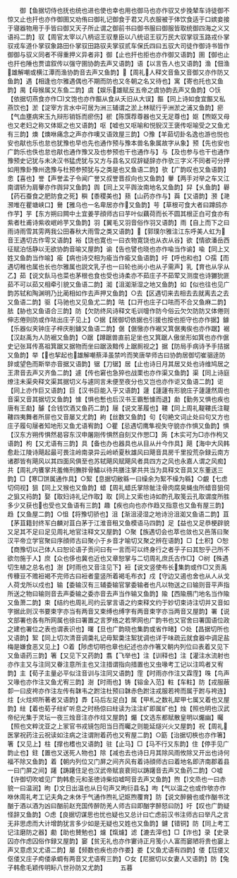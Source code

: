 <!-- { "loadSidebar": true } -->
　　御【鱼据切侍也抚也统也进也使也幸也用也御马也亦作驭又步挽辇车诗徒御不惊又止也扞也亦作御圉又劝侑曰御礼记御食于君又凡衣服被于体饮食适于口嫔妾接于寝器物用于手皆曰御又天子所止谓之御前书曰御书服曰御服皆取统御四海之义又语祃二韵】驭【周官太宰以八柄诏王驭羣臣以八统诏王驭万民大驭掌驭玉路戎仆掌驭戎车道仆掌驭象路田仆掌驭田路驭夫掌驭贰车保氏四曰五驭大司徒作御诗书皆作御御与驭义同者不得重押义异者非】御【止也扞也拒也亦作御又语韵】圉【御也止也扞也陲也贾谊叙传以强守圉协韵去声又语韵】语【以言告人也又语韵】渔【佃渔雄解嘲或横江潭而渔协韵音去声又鱼韵】【周礼人释文音鱼又音御又亦作防又鱼韵】遇【相逢也尔雅遇偶也不期而防也又冬朝之名又待也】寓【寄也托也又鱼韵】禺【母猴属又东鱼二韵】虞【娱乐雄赋反五帝之虞协韵去声又鱼韵】○饫【依据切燕食亦作□文饱也亦作饇从食从夭旧从大误】饇【同上诗如食宜饇又私燕饮也】淤【淀宰方言水中可居为洲三辅谓之淤上林赋行乎洲淤之浦又鱼韵】瘀【气血壅病宋玉九辩形销铄而瘀伤】棜【陈馔荐尊器也又无足尊也】妪【煦妪又母也又老妇之称又体妪之也又语韵】呕【嘘也又呕喻和悦貎汉王褒传呕喻受之又鱼尤有三韵】燠【燠咻痛念之声亦作噢又语效屋三韵】○豫【羊茹切卦名逸也游也悦也安也猒也乐也怠也犹豫也早也先也通作预与豫本兽名象属故字从象】预【先也安也广韵乐也佚也怠也猒也通作豫又及也参预也干也通作与】与【及也参与也干也通作豫预史记犹与未决汉书猛虎犹与又方与县名又叹辞疑辞亦作欤三字义不同者可分押如用豫卦豫州逸豫与杜预参预犹与之类是也又鱼语二韵】欤【广韵叹也又鱼语韵】悆【喜也】誉【声誉孟子令闻广誉又叔誉晋叔向也又鱼韵】轝【两手对举之车又江南谓轿为肩轝亦作舆舁又鱼韵】舆【同上又平舆汝南地名又鱼韵】舁【乆鱼韵】礜【药石蚕食之肥防食之死】穥【黍稷美也】蓣【山药亦作与】藇【又语韵】滪【滟滪堆在瞿塘峡口】鸒【雅乌也一名卑居亦作又鱼韵】芌【草根可食大者曰蹲鸱亦作芋】芋【东方朔曰闗中土宜姜芋顔师古曰芋叶似藕荷而长不圆其根正白可食亦有紫者杜甫诗紫收岷岭芋又鱼韵】羽【翼毛又羽音俗作羽又语韵】雨【自上而下之曰雨诗雨雪其雱两我公田春秋大雨雪之类又语韵】【郭璞尔雅注江东呼美人虹为音王遇切古作雩又语韵】裕【饶也寛也一曰衣物寛饶也从衣从谷】欲【情欲潘岳西征赋泊恬静以无欲协韵音喻又屋韵】谕【告也譬也晓也亦作喩当作谕】喩【同上又姓又鱼韵当作喻】瘉【病也诗交相为瘉当作瘉又鱼语韵】吁【呼也和也】○孺【而遇切稚也属也长也尔雅属也説文乳子也一曰轮也尚小也从子需声】乳【育也从孚从乙】茹【说文飤马也菜也茅根也食也受也诗柔亦不茹庄子不茹荤又测度也诗玁狁匪茹不可以茹又相牵引貌又鱼语二韵】洳【沮洳渐湿之地又鱼韵】如【似也往也见广韵苏轼和陶渊明乃比蔺相如作去声押又鱼韵】○去【区遇切来去相去去就离去之去又鱼语二韵】驱【马驰也又见鱼尤二韵】呿【口开也庄子口呿而不合又鱼麻二韵】胠【胁也又鱼语合三韵】防【欠防终风诗释文毛训嚏作防今俗云欠欠防防又体倦则伸志倦则防或作呿出庄子见上】○据【居御切依据也引援也按也拒守也亦作据】鐻【乐器似夹钟庄子梓庆削鐻又鱼语二韵】倨【倨慠亦作裾又箕倨夷俟也亦作踞】裾【汉赵禹为人防裾又鱼韵】○踞【蹲踞兽直前足坐也又箕踞人傲坐形如箕也亦作倨史记张耳传髙祖箕踞又据物而坐曰踞汲黯传上踞厠视之】据【防局手病诗予手拮据又鱼韵】举【也挈起也雄解嘲蔡泽虽禁吟而笑唐举师古曰协韵居御切崔骃逹防辞或望色而斯举亦音据又语韵】锯【刀锯】居【止也诗日月其居又处也诗维鸠居之王肃音去声又齐鱼二韵】遽【传也窘也急猝也战栗也亦作渠又鱼韵】渠【同上诗庭燎注未渠央释文渠其据切义与遽同言未便至夜分也又岂也亦作讵又鱼语二韵】讵【同上亦作巨又语韵】巨【汉书巨能入乎又语韵】蘧【蘧蘧有形貌庄子蘧蘧然周也音渠又音其据切又鱼韵】懅【惧也慙也后汉书王霸慙懅而退】勮【勤务又惧也疾也唐有王勮】醵【合钱饮酒又鱼药二韵】屦【说文革履也】鞻【同上周礼鞮鞻氏注鞮鞻四夷舞者所屝也又音屡又尤韵】絇【丝数又鱼韵】句【句絶文词止处曰句又方也庄子履句屦者知地形又鱼尤语宥韵】○瞿【忌遇切鹰隼视失守貌亦作惧又鱼韵】惧【汉东方朔传惧然曷容东汉申屠刚传惧然自刻又作愳□】蒟【木实可为□亦作枸又语韵】枸【又尤语有三韵】具【备也办也器具也从目从廾今作具】飓【海中大风韩愈赴江陵诗飓起最可畏注岭南录异云岭峤夏秋雄风曰飓音具房千里投荒杂録云南方诸郡皆有飓风以其四面风俱至也苏轼飓风赋飓风者具四方之风也永嘉人谓之风痴】共【周礼内饔掌共羞脩刑膴胖骨鱐以待共膳注掌共共当为具释文音具又东董送三韵】□【寒□饼属通作具】○絮【息据切敝緜一曰缲余为絮不缲为緜】○覰【七虑切伺视】狙【同上又猴也又鱼韵】蜡【周礼蜡氏掌除骴注骨肉腐臭蝇虫所蜡音狙伺之狙又祃韵】娶【取妇诗礼记作取】取【同上又索也诗如酌孔取笺云孔取谓度所胜多少又获也也受也又鱼语有三韵】趣【疾也向也亦作趋又指意也又鱼有屋三韵】趋【又鱼屋二韵】○怚【将豫切骄也】沮【渐沮浸湿之地诗汾沮洳又鱼语二韵】苴【茅苴籍封终军白麟对苴白茅于江淮音租又鱼模语马四韵】足【益也又足恭梗辟貌又足其不足曰足见周礼地官注释文又屋韵】○聚【族遇切会也萃也敛也又邑落曰聚汉平帝立学官聚曰序顔师古曰聚小于乡音才喻切又聚之辨在语韵】□【土积】○恕【商豫切以己体人曰恕论语子贡问曰有一言而可以终身行之者乎子曰其恕乎己所不欲勿施于人】庶【众也侈也冀也近也又章恕掌与二切周礼庶氏古作□】○树【殊遇切生植之总名也】澍【时雨也又音注见下】裋【说文竖使布长集韵或作□又贡禹传穅豆不赡裋褐不完师古曰裋者童竖所着褐毛布衣】戍【守边又遏也舍也从人从戈人荷戈所以戍也】输【委输汉有三辅委输官掌委输者也凡以物送之曰输则音平声指所送之物曰输则音去声委输之委亦音去声当作输又鱼韵】隃【西隃鴈门地名当作隃又鱼萧二韵】束【结约也周礼司约云掌言语之约束释文约于妙切束诗注切并又音如字据此则汉书要束字亦当有两音又束缚也缚字有两音束字亦当两音又屋韵】署【说文部署也各有所网属也徐曰署置之言罗络之若罘网也广韵书也又官舍曰署国语位政之建也署位之表也谓表识也】曙【旦也广韵晓也集韵或省作暏】○处【昌据切所也又语韵】絮【同上切次清音调羮礼记毋絮羮注絮犹调也详于味疏云就食器中调足盐梅是嫌食恶又见上】○着【陟虑切明也章也纪述也亦作箸又朝内列位曰表着又见下又鱼语药三韵】箸【又见下又药韵】翥【飞举也】注【训释也】注【灌注水流射也亦作主又与注同又眷注意所主也又注措谓指向措置也又虫喙考工记以注鸣者又宥韵】主【荀子主量必平似注音训与注同又语韵】霔【时雨亦作注又霖霔】咮【鸟声又喙也亦作注又鱼尤宥三韵】澍【时雨也】铸【镕金入范】軴【车軴】防【戎服蔽厀一曰皮袴亦作注左传有韎韦之跗注杜预曰韎赤色跗注戎服若袴而属于跗与袴连】炷【火炷烬所著者又语韵】馵【马后左足白】属【甲札之数礼犀甲七属又着也又屋韵】紸【着也荀子紸纩听息之时杨倞曰紸读为注注纩即属纩也】烛【照也明也汉武帝纪光集于灵坛一夜三烛音注亦作炷又屋韵】爥【文选东都赋散皇明以爥幽】曯【照也文粹沈亚之上冡官书戎镜包阳当日而曯之则能延燧兴火又屋韵】祝【周礼医掌祝药注云祝读如注病之注谓附着药也又宥屋二韵】○筯【治据切梜也亦作箸】箸【又见上】柱【撑也榰也又语韵】驻【止马】□【马不行又东韵】住【停手见广韵止也】鉒【置也又送死人物也】除【减也去也诗日月其除风雨攸除又开出也诗何福不除又鱼韵】着【朝内列位又门屏之间齐风有着诗顔师古曰着地名即济南郡着县一曰门屏之间】躇【踌躇住足也汉武帝赋哀裵囘以踌躇音去声又鱼药二韵】○嘘【许御切吹嘘见广韵韩愈元和圣徳诗柴焰嘘呵音去声又鱼韵】煦【文烝也一曰赤貌一曰温润】昫【文日出温也从日句声又昫衍县名】呴【气以温之也或作欨亦作咻休周礼考工记夫角之未休于气通作煦礼记妪煦覆育】防【说文醉醟也或作酗书沈酗于酒以酒为凶曰酗前赵充国传醉防羌人师古曰即酗字醉怒曰防】吁【叹也广韵疑怪辞又鱼韵】○虑【良据切谋思也忧也疑也又总计曰亡虑前汉书注师古曰举凡之言无非思虑而大计增韵犹言多少如是无疑也又姓也又鱼韵】鑢【错铜】防【同上考工记注磨防之器】勴【助也賛勉也】爈【熂爈】滤【漉去滓也】□【诈也】录【史录囚亦作虑囚俗作録又屋韵】窭【贫无礼也亦作寠诗正月笺小人富而窭陋将贵也窭上声又意虑又尤语二韵】屡【频数也疾也亦作娄】娄【又鱼尤语有四韵】偻【尫偻又伛偻又庄子痀偻承蜩有两音又尤语宥三韵】○女【尼据切以女妻人又语韵】防【兔子韩愈毛颖传明眎八世孙防又尤韵】
　　五暮
